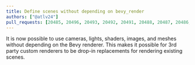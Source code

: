 ```yaml
---
title: Define scenes without depending on bevy_render
authors: ["@atlv24"]
pull_requests: [20485, 20496, 20493, 20492, 20491, 20488, 20487, 20486, 20483, 20480, 20479, 20478, 20477, 20473, 20472, 20471, 20470, 20392, 20390, 20388, 20345, 20344, 20330, 20051, 20000, 19997, 19991, 19985, 19973, 19965, 19963, 19962, 19960, 19959, 19958, 19957, 19956, 19955, 19954, 19953, 19949, 19943, 16620, 16619, 15700, 15666, 15650]
---
```


It is now possible to use cameras, lights, shaders, images, and meshes without depending on the Bevy renderer. This makes it possible for 3rd party custom renderers to be drop-in replacements for rendering existing scenes.
